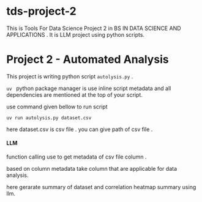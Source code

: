 # tds-project-2

This is Tools For Data Science Project 2 in BS IN DATA SCIENCE AND  APPLICATIONS . It is LLM project using python scripts.

# Project 2 - Automated Analysis

This project is  writing python  script    `autolysis.py` .

`uv `  python package manager is use  inline script  metadata and all dependencies are mentioned at the top of your script.

use command given bellow to run script

`uv run autolysis.py dataset.csv`

here dataset.csv   is csv file . you can give path of csv file .

#### LLM 

function calling use to get metadata of csv file column .

based on column metadata take column that are applicable for data analysis.

here gerarate summary of dataset and correlation heatmap summary using llm.
